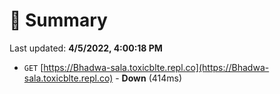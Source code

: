 # 📖 Summary
Last updated: **4/5/2022, 4:00:18 PM**

- `GET` [https://Bhadwa-sala.toxicblte.repl.co](https://Bhadwa-sala.toxicblte.repl.co) - **Down** (414ms)

